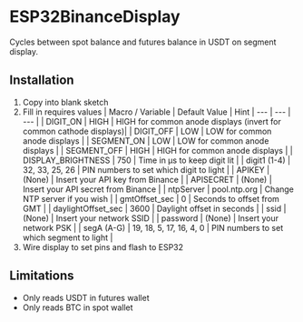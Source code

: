 # ESP32BinanceDisplay
Cycles between spot balance and futures balance in USDT on segment display. 
## Installation
1. Copy into blank sketch
2. Fill in requires values
     | Macro / Variable | Default Value | Hint
     | --- | --- | --- |
     | DIGIT_ON | HIGH | HIGH for common anode displays (invert for common cathode displays)|
     | DIGIT_OFF | LOW | LOW for common anode displays |
     | SEGMENT_ON | LOW | LOW for common anode displays |
     | SEGMENT_OFF | HIGH | HIGH for common anode displays |
     | DISPLAY_BRIGHTNESS | 750 | Time in μs to keep digit lit |
     | digit1 (1-4) | 32, 33, 25, 26 | PIN numbers to set which digit to light |
     | APIKEY | (None) | Insert your API key from Binance |
     | APISECRET | (None) | Insert your API secret from Binance |
     | ntpServer | pool.ntp.org | Change NTP server if you wish |
     | gmtOffset_sec | 0 | Seconds to offset from GMT |
     | daylightOffset_sec | 3600 | Daylight offset in seconds |
     | ssid | (None) | Insert your network SSID |
     | password | (None) | Insert your network PSK |
     | segA (A-G) | 19, 18, 5, 17, 16, 4, 0 | PIN numbers to set which segment to light |
3. Wire display to set pins and flash to ESP32
## Limitations
- Only reads USDT in futures wallet
- Only reads BTC in spot wallet
